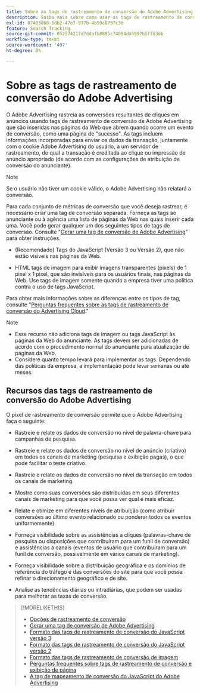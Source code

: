 ```yaml
---
title: Sobre as tags de rastreamento de conversão do Adobe Advertising
description: Saiba mais sobre como usar as tags de rastreamento de conversão do Adobe Advertising.
exl-id: 07403d60-6db2-47e7-977b-4b59c8797c3d
feature: Search Tracking
source-git-commit: 052574217d7ddafb8895c74094da5997b5ff83db
workflow-type: tm+mt
source-wordcount: '497'
ht-degree: 0%

---
```


# Sobre as tags de rastreamento de conversão do Adobe Advertising

O Adobe Advertising rastreia as conversões resultantes de cliques em anúncios usando tags de rastreamento de conversão de Adobe Advertising que são inseridas nas páginas da Web que abrem quando ocorre um evento de conversão, como uma página de &quot;sucesso&quot;. As tags incluem informações incorporadas para enviar os dados da transação, juntamente com o cookie Adobe Advertising do usuário, a um servidor de rastreamento, do qual a transação é creditada ao clique ou impressão de anúncio apropriado (de acordo com as configurações de atribuição de conversão do anunciante).

>[!NOTE]
>
>Se o usuário não tiver um cookie válido, o Adobe Advertising não relatará a conversão.

Para cada conjunto de métricas de conversão que você deseja rastrear, é necessário criar uma tag de conversão separada. Forneça as tags ao anunciante ou à agência uma lista de páginas da Web nas quais inserir cada uma. Você pode gerar qualquer um dos seguintes tipos de tags de conversão. Consulte &quot;[Gerar uma tag de conversão de Adobe Advertising](/help/search-social-commerce/tools/conversion-tag-generate.md)&quot; para obter instruções.

* (Recomendado) Tags do JavaScript (Versão 3 ou Versão 2), que não estão visíveis nas páginas da Web.

* HTML tags de imagem para exibir imagens transparentes (pixels) de 1 pixel x 1 pixel, que são invisíveis para os usuários finais, nas páginas da Web. Use tags de imagem somente quando a empresa tiver uma política contra o uso de tags JavaScript.

Para obter mais informações sobre as diferenças entre os tipos de tag, consulte &quot;[Perguntas frequentes sobre as tags de rastreamento de conversão do Advertising Cloud](/help/search-social-commerce/tracking/faqs-conversion-page-view-tracking-tags.md).&quot;

>[!NOTE]
>
>* Esse recurso não adiciona tags de imagem ou tags JavaScript às páginas da Web do anunciante. As tags devem ser adicionadas de acordo com o procedimento normal do anunciante para atualização de páginas da Web.
>* Considere quanto tempo levará para implementar as tags. Dependendo das políticas da empresa, a implementação pode levar semanas ou até meses.

## Recursos das tags de rastreamento de conversão do Adobe Advertising

O pixel de rastreamento de conversão permite que o Adobe Advertising faça o seguinte:

* Rastreie e relate os dados de conversão no nível de palavra-chave para campanhas de pesquisa.

* Rastreie e relate os dados de conversão no nível de anúncio (criativo) em todos os canais de marketing (pesquisa e exibição pagas), o que pode facilitar o teste criativo.

* Rastreie e relate os dados de conversão no nível da transação em todos os canais de marketing.

* Mostre como suas conversões são distribuídas em seus diferentes canais de marketing para que você possa ver qual é mais eficaz.

* Relate e otimize em diferentes níveis de atribuição (como atribuir conversões ao último evento relacionado ou ponderar todos os eventos uniformemente).

* Forneça visibilidade sobre as assistências a cliques (palavras-chave de pesquisa ou disposições que contribuíram para um funil de conversão) e assistências a canais (eventos de usuário que contribuíram para um funil de conversão, possivelmente em vários canais de marketing).

* Forneça visibilidade sobre a distribuição geográfica e os domínios de referência do tráfego e das conversões do site para que você possa refinar o direcionamento geográfico e de site.

* Analise as tendências diárias ou intradiárias, que podem ser usadas para melhorar as taxas de conversão.

>[!MORELIKETHIS]
>
>* [Opções de rastreamento de conversão](conversion-tracking-about.md)
>* [Gerar uma tag de conversão de Adobe Advertising](/help/search-social-commerce/tools/conversion-tag-generate.md)
>* [Formato das tags de rastreamento de conversão do JavaScript versão 3](format-conversion-tag-jsv3.md)
>* [Formato das tags de rastreamento de conversão do JavaScript versão 2](format-conversion-tag-jsv2.md)
>* [Formato das tags de rastreamento de conversão de imagem](format-conversion-tag-image.md)
>* [Perguntas frequentes sobre tags de rastreamento de conversão e exibição de página](faqs-conversion-page-view-tracking-tags.md)
>* [A tag de mapeamento de conversão do JavaScript do Adobe Advertising](/help/search-social-commerce/tracking/itp-conversion-mapping-tag.md)

